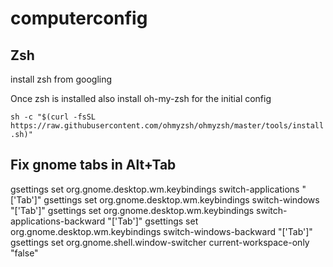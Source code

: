 # computerconfig

## Zsh

install zsh from googling

Once zsh is installed also install oh-my-zsh for the initial config

`sh -c "$(curl -fsSL https://raw.githubusercontent.com/ohmyzsh/ohmyzsh/master/tools/install.sh)"`


## Fix gnome tabs in Alt+Tab

gsettings set org.gnome.desktop.wm.keybindings switch-applications "['<Super>Tab']"
gsettings set org.gnome.desktop.wm.keybindings switch-windows "['<Alt>Tab']"
gsettings set org.gnome.desktop.wm.keybindings switch-applications-backward "['<Shift><Super>Tab']"
gsettings set org.gnome.desktop.wm.keybindings switch-windows-backward "['<Shift><Alt>Tab']"
gsettings set org.gnome.shell.window-switcher current-workspace-only "false"
